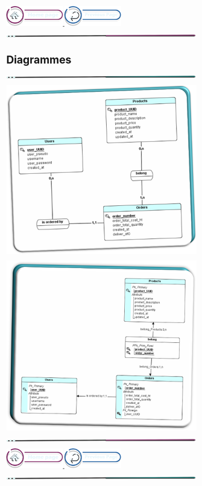  <a href="../README.md">
  <img src="../assets/button/home_page.png" alt="Home page" style="width: 150px; height: auto;">
</a>
 <a href="../doc/mcd-mld.md">
  <img src="../assets/button/return.png" alt="Return page" style="width: 150px; height: auto;">
</a>

![border](../assets/line/pink_point_line_l.png)

# Diagrammes

![border](../assets/line/green_point_line_l.png)

![Brief_main_title](../assets/img/first_mcd.png)

![Brief_main_title](../assets/img/first_mld.png)

![border](../assets/line/pink_point_line_l.png)

 <a href="../README.md">
  <img src="../assets/button/home_page.png" alt="Home page" style="width: 150px; height: auto;">
</a> <a href="../doc/mcd-mld.md">
  <img src="../assets/button/return.png" alt="Return page" style="width: 150px; height: auto;">
</a>

![border](../assets/line/green_point_line_l.png)
